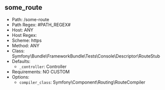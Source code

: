 some_route
----------

- Path: /some-route
- Path Regex: #PATH_REGEX#
- Host: ANY
- Host Regex: 
- Scheme: https
- Method: ANY
- Class: Symfony\Bundle\FrameworkBundle\Tests\Console\Descriptor\RouteStub
- Defaults: 
    - `_controller`: Controller
- Requirements: NO CUSTOM
- Options: 
    - `compiler_class`: Symfony\Component\Routing\RouteCompiler